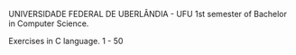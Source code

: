 UNIVERSIDADE FEDERAL DE UBERLÂNDIA - UFU
1st semester of Bachelor in Computer Science.

Exercises in C language. 1 - 50
